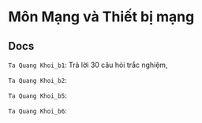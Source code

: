 # Môn Mạng và Thiết bị mạng
## Docs

`Ta Quang Khoi_b1`: Trả lời 30 câu hỏi trắc nghiệm, 

`Ta Quang Khoi_b2`: 

`Ta Quang Khoi_b5`: 

`Ta Quang Khoi_b6`: 